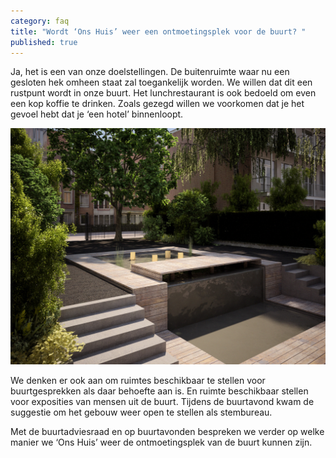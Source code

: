 ```yaml
---
category: faq
title: "Wordt ‘Ons Huis’ weer een ontmoetingsplek voor de buurt? "
published: true
---
```


Ja, het is een van onze doelstellingen. De buitenruimte waar nu een gesloten hek omheen staat zal toegankelijk worden. We willen dat dit een rustpunt wordt in onze buurt. Het lunchrestaurant is ook bedoeld om even een kop koffie te drinken. Zoals gezegd willen we voorkomen dat je het gevoel hebt dat je ‘een hotel’ binnenloopt. 

![tuinachteraanz1.jpg](/media/tuinachteraanz1.jpg)

We denken er ook aan om ruimtes beschikbaar te stellen voor buurtgesprekken als daar behoefte aan is. En ruimte beschikbaar stellen voor exposities van mensen uit de buurt. Tijdens de buurtavond kwam de suggestie om het gebouw weer open te stellen als stembureau. 

Met de buurtadviesraad en op buurtavonden bespreken we verder op welke manier we ‘Ons Huis’ weer de ontmoetingsplek van de buurt kunnen zijn.
